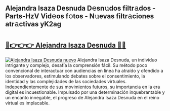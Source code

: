 ## Alejandra Isaza Desnuda D𝚎sn𝚞dos filtr𝚊dos - Parts-HzV Vid𝚎os f𝚘tos - N𝚞evas filtr𝚊ciones atr𝚊ctivas yK2ag

# <h2><a href="http://mb8vpg.tromn.icu/?c=Alejandra+Isaza+Desnuda">🔗👉👉👉 Alejandra Isaza Desnuda 🔗🔗</a></h2>

[![Alejandra Isaza Desnuda nuevo](https://i.imgur.com/pEAQMta.gif)](http://mb8vpg.tromn.icu/?c=Alejandra+Isaza+Desnuda)
Alejandra Isaza Desnuda, un individuo intrigante y complejo, desafía la comprensión fácil. Su método poco convencional de interactuar con audiencias en línea ha atraído y ofendido a los observadores, estimulando debates sobre el consentimiento, la identidad y las complejidades de las sociedades virtuales. Independientemente de sus movimientos futuros, su importancia en la era digital es incuestionable. Impulsado por una determinación inquebrantable y un encanto innegable, el progreso de Alejandra Isaza Desnuda en el reino virtual es implacable.
